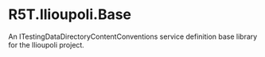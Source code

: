 # R5T.Ilioupoli.Base
An ITestingDataDirectoryContentConventions service definition base library for the Ilioupoli project.
